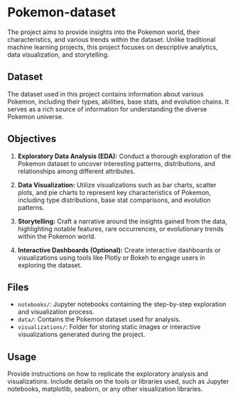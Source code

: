 # Pokemon-dataset
The project aims to provide insights into the Pokemon world, their characteristics, and various trends within the dataset. Unlike traditional machine learning projects, this project focuses on descriptive analytics, data visualization, and storytelling.

## Dataset
The dataset used in this project contains information about various Pokemon, including their types, abilities, base stats, and evolution chains. It serves as a rich source of information for understanding the diverse Pokemon universe.

## Objectives
1. **Exploratory Data Analysis (EDA):** Conduct a thorough exploration of the Pokemon dataset to uncover interesting patterns, distributions, and relationships among different attributes.

2. **Data Visualization:** Utilize visualizations such as bar charts, scatter plots, and pie charts to represent key characteristics of Pokemon, including type distributions, base stat comparisons, and evolution patterns.

3. **Storytelling:** Craft a narrative around the insights gained from the data, highlighting notable features, rare occurrences, or evolutionary trends within the Pokemon world.

4. **Interactive Dashboards (Optional):** Create interactive dashboards or visualizations using tools like Plotly or Bokeh to engage users in exploring the dataset.

## Files
- `notebooks/`: Jupyter notebooks containing the step-by-step exploration and visualization process.
- `data/`: Contains the Pokemon dataset used for analysis.
- `visualizations/`: Folder for storing static images or interactive visualizations generated during the project.

## Usage
Provide instructions on how to replicate the exploratory analysis and visualizations. Include details on the tools or libraries used, such as Jupyter notebooks, matplotlib, seaborn, or any other visualization libraries.
